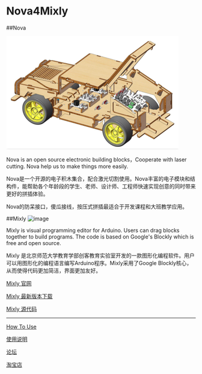 # Nova4Mixly

##Nova

![image](https://github.com/StarLabMakeSpace/Nova4Mixly/blob/master/blockly/media/nova/logo.png)

Nova is an open source electronic building blocks，Cooperate with laser cutting. Nova help us to make things more easily.

Nova是一个开源的电子积木集合，配合激光切割使用。Nova丰富的电子模块和结构件，能帮助各个年龄段的学生、老师、设计师、工程师快速实现创意的同时带来更好的拼插体验。

Nova的防呆接口，傻瓜接线，按压式拼插最适合于开发课程和大班教学应用。

##Mixly
![image](https://raw.githubusercontent.com/xbed/mixly_arduino/master/mixly_arduino/blockly/media/demo.png)

Mixly is visual programming editor for Arduino. Users can drag blocks together to build programs. The code is based on Google's Blockly which is free and open source.

Mixly 是北京师范大学教育学部创客教育实验室开发的一款图形化编程软件。用户可以用图形化的编程语言编写Arduino程序。Mixly采用了Google Blockly核心，从而使得代码更加简洁，界面更加友好。

[Mixly 官网](http://xbed.org/joomla/index.php)

[Mixly 最新版本下载](http://pan.baidu.com/s/1hrnB5MO)

[Mixly 源代码](https://github.com/xbed/Mixly_Arduino)

---------------------------------------------------------------------------------------------------------------------------------------
[How To Use](https://github.com/StarLabMakeSpace/Nova4Mixly/wiki)

[使用说明](https://github.com/StarLabMakeSpace/Nova4Mixly/wiki)

[论坛](http://www.geek-workshop.com/forum-107-1.html)

[淘宝店](https://starlab.taobao.com/)
